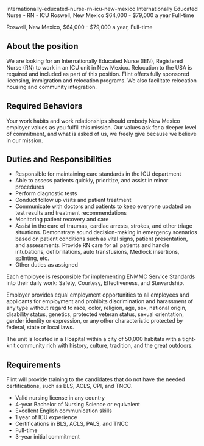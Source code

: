 internationally-educated-nurse-rn-icu-new-mexico
Internationally Educated Nurse - RN - ICU
Roswell, New Mexico
$64,000 - $79,000 a year
Full-time


Roswell, New Mexico, $64,000 - $79,000 a year, Full-time

## About the position

We are looking for an Internationally Educated Nurse (IEN), Registered Nurse (RN) to work in an ICU unit in New Mexico. Relocation to the USA is required and included as part of this position. Flint offers fully sponsored licensing, immigration and relocation programs. We also facilitate relocation housing and community integration.

## Required Behaviors

Your work habits and work relationships should embody New Mexico employer values as you fulfill this mission. Our values ask for a deeper level of commitment, and what is asked of us, we freely give because we believe in our mission.

## Duties and Responsibilities

- Responsible for maintaining care standards in the ICU department
- Able to assess patients quickly, prioritize, and assist in minor procedures
- Perform diagnostic tests
- Conduct follow up visits and patient treatment
- Communicate with doctors and patients to keep everyone updated on test results and treatment recommendations
- Monitoring patient recovery and care
- Assist in the care of traumas, cardiac arrests, strokes, and other triage situations.
Demonstrate sound decision-making in emergency scenarios based on patient conditions such as vital signs, patient presentation, and assessments.
Provide RN care for all patients and handle intubations, defibrillations, auto transfusions, Medlock insertions, splinting, etc.
- Other duties as assigned

Each employee is responsible for implementing ENMMC Service Standards into their daily work: Safety, Courtesy, Effectiveness, and Stewardship.

Employer provides equal employment opportunities to all employees and applicants for employment and prohibits discrimination and harassment of any type without regard to race, color, religion, age, sex, national origin, disability status, genetics, protected veteran status, sexual orientation, gender identity or expression, or any other characteristic protected by federal, state or local laws.

The unit is located in a Hospital within a city of 50,000 habitats with a tight-knit community rich with history, culture, tradition, and the great outdoors.

## Requirements
Flint will provide training to the candidates that do not have the needed certifications, such as BLS, ACLS, CPI, and TNCC.

- Valid nursing license in any country
- 4-year Bachelor of Nursing Science or equivalent
- Excellent English communication skills
- 1 year of ICU experience
- Certifications in BLS, ACLS, PALS, and TNCC
- Full-time
- 3-year initial commitment
